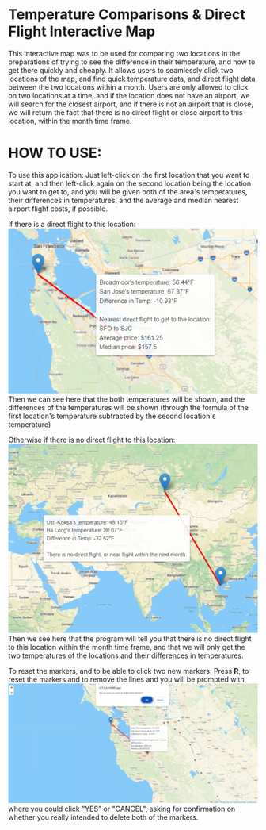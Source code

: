 # Temperature Comparisons & Direct Flight Interactive Map 
This interactive map was to be used for comparing two locations in the preparations of trying to see the difference in their temperature,
and how to get there quickly and cheaply. It allows users to seamlessly click two locations of the map, and find quick temperature data, and
direct flight data between the two locations within a month. Users are only allowed to click on two locations at a time, and if the location does
not have an airport, we will search for the closest airport, and if there is not an airport that is close, we will return the fact that there is
no direct flight or close airport to this location, within the month time frame. 

# HOW TO USE:
To use this application: 
Just left-click on the first location that you want to start at, and then left-click again on the second location being the location you want to get to, and you will be given both of the area's temperatures, their differences in temperatures, and the average and median nearest airport flight costs, if possible.



If there is a direct flight to this location:
<img src="https://github.com/ethan893/Moving-Interactive-Map/blob/main/tests_examples/SFO_TO_SJC_EXAMPLE.PNG">
Then we can see here that the both temperatures will be shown, and the differences of the temperatures will be shown (through the formula of
the first location's temperature subtracted by the second location's temperature)



Otherwise if there is no direct flight to this location:
<img src="https://github.com/ethan893/Moving-Interactive-Map/blob/main/tests_examples/UST%20KOKSA%20to%20HA%20LONG%20NO%20AIRPORT%20EXAMPLE.PNG">
Then we see here that the program will tell you that there is no direct flight to this location within the month time frame, and that we will only get
the two temperatures of the locations and their differences in temperatures.

To reset the markers, and to be able to click two new markers:
Press **R**, to reset the markers and to remove the lines and you will be prompted with,
<img src="https://github.com/ethan893/Moving-Interactive-Map/blob/main/tests_examples/RESETTING%20MARKERS%20EXAMPLE.PNG">
where you could click "YES" or "CANCEL", asking for confirmation on whether you really intended to delete both of the markers.
